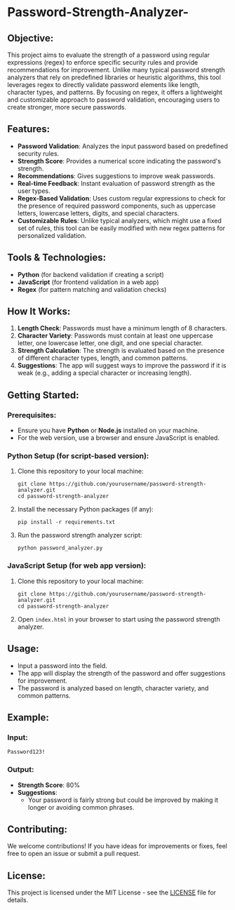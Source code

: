 # Password-Strength-Analyzer-


## Objective:
This project aims to evaluate the strength of a password using regular expressions (regex) to enforce specific security rules and provide recommendations for improvement. Unlike many typical password strength analyzers that rely on predefined libraries or heuristic algorithms, this tool leverages regex to directly validate password elements like length, character types, and patterns. By focusing on regex, it offers a lightweight and customizable approach to password validation, encouraging users to create stronger, more secure passwords.

## Features:
- **Password Validation**: Analyzes the input password based on predefined security rules.
- **Strength Score**: Provides a numerical score indicating the password's strength.
- **Recommendations**: Gives suggestions to improve weak passwords.
- **Real-time Feedback**: Instant evaluation of password strength as the user types.
- **Regex-Based Validation**: Uses custom regular expressions to check for the presence of required password components, such as uppercase letters, lowercase letters, digits, and special characters.
- **Customizable Rules**: Unlike typical analyzers, which might use a fixed set of rules, this tool can be easily modified with new regex patterns for personalized validation.

## Tools & Technologies:
- **Python** (for backend validation if creating a script)
- **JavaScript** (for frontend validation in a web app)
- **Regex** (for pattern matching and validation checks)

## How It Works:
1. **Length Check**: Passwords must have a minimum length of 8 characters.
2. **Character Variety**: Passwords must contain at least one uppercase letter, one lowercase letter, one digit, and one special character.
3. **Strength Calculation**: The strength is evaluated based on the presence of different character types, length, and common patterns.
4. **Suggestions**: The app will suggest ways to improve the password if it is weak (e.g., adding a special character or increasing length).

## Getting Started:

### Prerequisites:
- Ensure you have **Python** or **Node.js** installed on your machine.
- For the web version, use a browser and ensure JavaScript is enabled.

### Python Setup (for script-based version):
1. Clone this repository to your local machine:
   ```
   git clone https://github.com/yourusername/password-strength-analyzer.git
   cd password-strength-analyzer
   ```
2. Install the necessary Python packages (if any):
   ```
   pip install -r requirements.txt
   ```
3. Run the password strength analyzer script:
   ```
   python password_analyzer.py
   ```

### JavaScript Setup (for web app version):
1. Clone this repository to your local machine:
   ```
   git clone https://github.com/yourusername/password-strength-analyzer.git
   cd password-strength-analyzer
   ```
2. Open `index.html` in your browser to start using the password strength analyzer.

## Usage:
- Input a password into the field.
- The app will display the strength of the password and offer suggestions for improvement.
- The password is analyzed based on length, character variety, and common patterns.
  
## Example:

### Input:
```
Password123!
```

### Output:
- **Strength Score**: 80%
- **Suggestions**:
  - Your password is fairly strong but could be improved by making it longer or avoiding common phrases.

## Contributing:
We welcome contributions! If you have ideas for improvements or fixes, feel free to open an issue or submit a pull request.

## License:
This project is licensed under the MIT License - see the [LICENSE](LICENSE) file for details.



